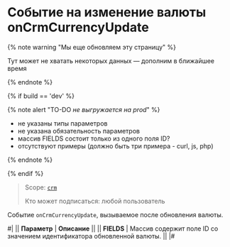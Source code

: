 # Событие на изменение валюты onCrmCurrencyUpdate

{% note warning "Мы еще обновляем эту страницу" %}

Тут может не хватать некоторых данных — дополним в ближайшее время

{% endnote %}

{% if build == 'dev' %}

{% note alert "TO-DO _не выгружается на prod_" %}

- не указаны типы параметров
- не указана обязательность параметров
- массив FIELDS состоит только из одного поля ID?
- отсутствуют примеры (должно быть три примера - curl, js, php)

{% endnote %}

{% endif %}

> Scope: [`crm`](../../../scopes/permissions.md)
>
> Кто может подписаться: любой пользователь

Событие `onCrmCurrencyUpdate`, вызываемое после обновления валюты.

#|
|| **Параметр** | **Описание** ||
|| **FIELDS** | Массив содержит поле ID со значением идентификатора обновленной валюты. ||
|#
